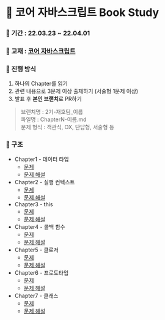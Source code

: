 # 📖 코어 자바스크립트 Book Study

### 📅 기간 : 22.03.23 ~ 22.04.01

### 📔 교재 : [코어 자바스크립트](http://www.yes24.com/Product/Goods/78586788)

### 📌 진행 방식
1. 하나의 Chapter를 읽기
2. 관련 내용으로 3문제 이상 출제하기 (서술형 1문제 이상)
4. 발표 후 **본인 브랜치**로 PR하기

>브랜치명 : 2기-재호팀_이름   
>파일명 : ChapterN-이름.md   
>문제 형식 : 객관식, OX, 단답형, 서술형 등

### 📂 구조
- Chapter1 - 데이터 타입
   - [문제](https://github.com/prgrms-web-devcourse/FE-CoreJavascript-study/blob/main/Chapter1/%EB%AC%B8%EC%A0%9C.md)
   - [문제 해설](https://github.com/prgrms-web-devcourse/FE-CoreJavascript-study/blob/main/Chapter1/%EB%AC%B8%EC%A0%9C%20%ED%95%B4%EC%84%A4.md)
- Chapter2 - 실행 컨텍스트
   - [문제](https://github.com/prgrms-web-devcourse/FE-CoreJavascript-study/blob/main/Chapter2/%EB%AC%B8%EC%A0%9C.md)
   - [문제 해설](https://github.com/prgrms-web-devcourse/FE-CoreJavascript-study/blob/main/Chapter2/%EB%AC%B8%EC%A0%9C%20%ED%95%B4%EC%84%A4.md)
- Chapter3 - this
   - [문제](https://github.com/prgrms-web-devcourse/FE-CoreJavascript-study/blob/main/Chapter3/%EB%AC%B8%EC%A0%9C.md)
   - [문제 해설](https://github.com/prgrms-web-devcourse/FE-CoreJavascript-study/blob/main/Chapter3/%EB%AC%B8%EC%A0%9C%20%ED%95%B4%EC%84%A4.md)
- Chapter4 - 콜백 함수
   - [문제](https://github.com/prgrms-web-devcourse/FE-CoreJavascript-study/blob/main/Chapter4/%EB%AC%B8%EC%A0%9C.md)
   - [문제 해설](https://github.com/prgrms-web-devcourse/FE-CoreJavascript-study/blob/main/Chapter4/%EB%AC%B8%EC%A0%9C%20%ED%95%B4%EC%84%A4.md)
- Chapter5 - 클로저
   - [문제](https://github.com/prgrms-web-devcourse/FE-CoreJavascript-study/blob/main/Chapter5/%EB%AC%B8%EC%A0%9C.md)
   - [문제 해설](https://github.com/prgrms-web-devcourse/FE-CoreJavascript-study/blob/main/Chapter5/%EB%AC%B8%EC%A0%9C%20%ED%95%B4%EC%84%A4.md)
- Chapter6 - 프로토타입
   - [문제](https://github.com/prgrms-web-devcourse/FE-CoreJavascript-study/blob/main/Chapter6/%EB%AC%B8%EC%A0%9C.md)
   - [문제 해설](https://github.com/prgrms-web-devcourse/FE-CoreJavascript-study/blob/main/Chapter6/%EB%AC%B8%EC%A0%9C%20%ED%95%B4%EC%84%A4.md)
- Chapter7 - 클래스
   - [문제](https://github.com/prgrms-web-devcourse/FE-CoreJavascript-study/blob/main/Chapter7/%EB%AC%B8%EC%A0%9C.md)
   - [문제 해설](https://github.com/prgrms-web-devcourse/FE-CoreJavascript-study/blob/main/Chapter7/%EB%AC%B8%EC%A0%9C%20%ED%95%B4%EC%84%A4.md)
